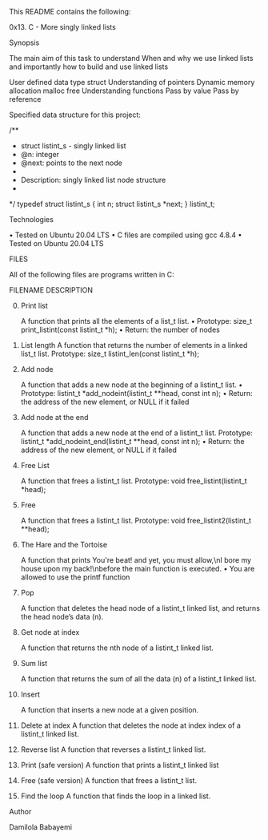 This README contains the following:

 
0x13. C - More singly linked lists


Synopsis


The main aim of this task to understand When and why we use linked lists and importantly how to build and use linked lists

User defined data type struct
Understanding of pointers
Dynamic memory allocation
malloc
free
Understanding functions
Pass by value
Pass by reference


Specified data structure for this project:


/**
 * struct listint_s - singly linked list
 * @n: integer
 * @next: points to the next node
 *
 * Description: singly linked list node structure
 * 
 */
typedef struct listint_s
{
    int n;
    struct listint_s *next;
} listint_t;



Technologies 

•       Tested on Ubuntu 20.04 LTS
•       C files are compiled using gcc 4.8.4
•       Tested on Ubuntu 20.04 LTS


FILES

All of the following files are programs written in C:


FILENAME	DESCRIPTION


0. Print list

	A function that prints all the elements of a list_t list.
•	Prototype: size_t print_listint(const listint_t *h);
•	Return: the number of nodes

1. List length
	A function that returns the number of elements in a linked list_t list.
Prototype: size_t listint_len(const listint_t *h);

2. Add node

	A function that adds a new node at the beginning of a listint_t
list.
•	Prototype: listint_t *add_nodeint(listint_t **head, const int n);
•	Return: the address of the new element, or NULL if it failed

3. Add node at the end

	A function that adds a new node at the end of a listint_t list.
Prototype: listint_t *add_nodeint_end(listint_t **head, const int n);
•	Return: the address of the new element, or NULL if it failed

4. Free List

	A function that frees a listint_t
list.
Prototype: void free_listint(listint_t *head);

5. Free 

	A function that frees a listint_t
list.
Prototype: void free_listint2(listint_t **head);

5. The Hare and the Tortoise

	A function that prints You're beat! and yet, you must allow,\nI bore my house upon my back!\nbefore the main function is executed.
•	You are allowed to use the printf function

6. Pop

	A function that deletes the head node of a listint_t linked list, and returns the head node’s data (n).

7. Get node at index

	A function that returns the nth node of a listint_t linked list.

8. Sum list

	A function that returns the sum of all the data (n) of a listint_t linked list.

9. Insert

	A function that inserts a new node at a given position.

10. Delete at index
	A function that deletes the node at index index of a listint_t linked list.

11. Reverse list	A function that reverses a listint_t linked list.

12. Print (safe version)
	A function that prints a listint_t linked list

13. Free (safe version)	A function that frees a listint_t list.

14. Find the loop	A function that finds the loop in a linked list.


Author

Damilola Babayemi 

